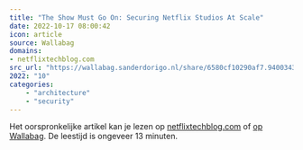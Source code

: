 ```yaml
---
title: "The Show Must Go On: Securing Netflix Studios At Scale"
date: 2022-10-17 08:00:42
icon: article
source: Wallabag
domains:
- netflixtechblog.com
src_url: "https://wallabag.sanderdorigo.nl/share/6580cf10290af7.94003430"
2022: "10"
categories:
    - "architecture"
    - "security"
---
```

Het oorspronkelijke artikel kan je lezen op [netflixtechblog.com](https://netflixtechblog.com/the-show-must-go-on-securing-netflix-studios-at-scale-19b801c86479?gi=fa99b518c6ba) of [op Wallabag](https://wallabag.sanderdorigo.nl/share/6580cf10290af7.94003430). De leestijd is ongeveer 13 minuten.